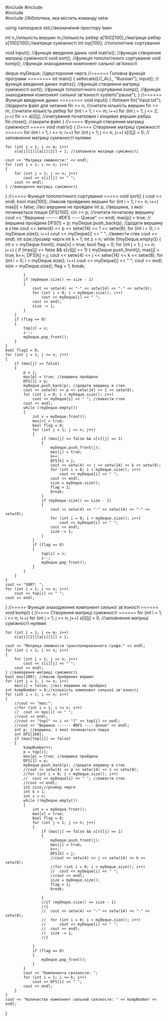 #include<iostream> 
#include<deque>  
#include <fstream>  
#include <iomanip> //бібліотека, яка містить команду setw

using namespace std;//визначення простору імен

int n,//кількість вершин
m,//кількість ребер
a[100][100],//матриця ребер
s[100][100];//матриця суміжності
int top[100]; //топологічне сортування

void input(); //функція введення даних
void matrix(); //функція створення матриці суміжності
void sort(); //функція топологічного сортування
void komp(); //функція знаходження компонент сильної зв'язності

deque<int> myDeque; //двустороння черга
//====== Головна функція програми ========
int main()
{
	setlocale(LC_ALL, "Russian");
	input(); //функція введення даних
	matrix(); //функція створення матриці суміжності
	sort(); //функція топологічного сортування
	komp(); //функція знаходження компонент сильної зв'язності
	system("pause");
}
//====== Функція введення даних ========
void input()
{
	ifstream fin("input.txt"); //відкрити файл для читання
	fin >> n; //зчитати кількість вершин
	fin >> m; //зчитати кількість ребер
	for (int i = 1; i <= m; i++)
	for (int j = 1; j <= 2; j++)
		fin >> a[i][j]; //зчитування початкових і кінцевих вершин ребра
	fin.close(); //закрити файл
}
//===== Функція створення матриці суміжності =====
void matrix()
{
	//==== Створення матриці суміжності ======
	for (int i = 1; i <= n; i++)
	for (int j = 1; j <= n; j++)
		s[i][j] = 0; //заповнення матриці суміжності нулями

	for (int i = 1; i <= m; i++)
		s[a[i][1]][a[i][2]] = 1; //заповнити матрицю суміжності

	cout << "Матрица смежности:" << endl;
	for (int i = 1; i <= n; i++)
	{
		for (int j = 1; j <= n; j++)
			cout << s[i][j] << " ";
		cout << endl;
	} //виведення матриці суміжності
}
//===== Функція топологічного сортування =====
void sort()
{
	cout << endl;
	bool mas[100]; //масив пройдених вершин
	for (int i = 1; i <= n; i++)
		mas[i] = false; //всі вершини не пройдені
	int p, //вершина, з якої починається пошук
		DFS[100];
	cin >> p; //зчитати початкову вершину
	cout << "Вершина ------ #DFS ---- Queue" << endl;
	mas[p] = true; //вершина пройдена
	DFS[1] = p;
	myDeque.push_back(p); //додати вершину в стек
	cout << setw(4) << p << setw(14) << 1 << setw(8);
	for (int i = 0; i < myDeque.size(); i++)
		cout << myDeque[i] << " "; //вивести стек
	cout << endl;
	int size;//розмір черги
	int k = 1;
	int z = n;
	while (!myDeque.empty())
	{
		int v = myDeque.front();
		mas[v] = true;
		bool flag = 0;
		for (int j = 1; j <= n; j++)
		{
			if (mas[j] == false && s[v][j] == 1)
			{
				myDeque.push_front(j);
				mas[j] = true;
				k++;
				DFS[k] = j;
				cout << setw(4) << j << setw(14) << k << setw(8);
				for (int i = 0; i < myDeque.size(); i++)
					cout << myDeque[i] << " ";
				cout << endl;
				size = myDeque.size();
				flag = 1;
				break;

			}
			if (myDeque.size() == size - 1)
			{
				cout << setw(4) << "-" << setw(14) << "-" << setw(8);
				for (int i = 0; i < myDeque.size(); i++)
					cout << myDeque[i] << " ";
				cout << endl;
				size -= 1;
			}
		}
		if (flag == 0)
		{
			top[z] = v;
			z--;
			myDeque.pop_front();
		}
	}
	bool flag1 = 0;
	for (int j = 1; j <= n; j++)
	{
		if (mas[j] == false)
		{
			p = j;
			mas[p] = true; //вершина пройдена
			DFS[1] = p;
			myDeque.push_back(p); //додати вершину в стек
			cout << setw(4) << p << setw(14) << 1 << setw(8);
			for (int i = 0; i < myDeque.size(); i++)
				cout << myDeque[i] << " "; //вивести стек
			cout << endl;
			while (!myDeque.empty())
			{
				int v = myDeque.front();
				mas[v] = true;
				bool flag = 0;
				for (int j = 1; j <= n; j++)
				{
					if (mas[j] == false && s[v][j] == 1)
					{
						myDeque.push_front(j);
						mas[j] = true;
						k++;
						DFS[k] = j;
						cout << setw(4) << j << setw(14) << k << setw(8);
						for (int i = 0; i < myDeque.size(); i++)
							cout << myDeque[i] << " ";
						cout << endl;
						size = myDeque.size();
						flag = 1;
						break;
					}
					if (myDeque.size() == size - 1)
					{
						cout << setw(4) << "-" << setw(14) << "-" << setw(8);
						for (int i = 0; i < myDeque.size(); i++)
							cout << myDeque[i] << " ";
						cout << endl;
						size -= 1;
					}
				}
				if (flag == 0)
				{
					top[z] = v;
					z--;
					myDeque.pop_front();
				}
			}
		}
	}
	cout << "SORT: ";
	for (int i = 1; i <= n; i++)
		cout << top[i] << " ";
	cout << endl;
}
//===== Функція знаходження компонент сильної зв'язності ======
void komp()
{
	//==== Створення матриці суміжності ======
	for (int i = 1; i <= n; i++)
	for (int j = 1; j <= n; j++)
		s[i][j] = 0; //заповнення матриці суміжності нулями

	for (int i = 1; i <= m; i++)
		s[a[i][2]][a[i][1]] = 1;

	cout << "Матрица смежности транспонированного графа:" << endl;
	for (int i = 1; i <= n; i++)
	{
		for (int j = 1; j <= n; j++)
			cout << s[i][j] << " ";
		cout << endl;
	} //виведення матриці суміжності
	bool mas[100]; //масив пройдених вершин
	for (int i = 1; i <= n; i++)
		mas[i] = false; //всі вершини не пройдені
	int kompNumber = 0;//кількість компонент сильної зв'язності
	for (int i = 1; i <= n; i++)
	{
		//cout << "mas:";
		//for (int i = 1; i <= n; i++)
		//	cout << mas[i] << " "; 
		//cout << endl;
		//cout << "top[" << i << "]" << top[i] << endl;
		//cout << "Вершина ------ #DFS ---- Queue" << endl;
		int p; //вершина, з якої починається пошук
		int DFS[100];
		if (mas[top[i]] == false)
		{
			kompNumber++;
			p = top[i];
			mas[p] = true; //вершина пройдена
			DFS[1] = p;
			myDeque.push_back(p); //додати вершину в стек
			//cout << setw(4) << p << setw(14) << 1 << setw(8);
			//for (int i = 0; i < myDeque.size(); i++)
			//	cout << myDeque[i] << " "; //вивести стек
			//cout << endl;
			int size;//розмір черги
			int k = 1;
			int z = n;
			while (!myDeque.empty())
			{
				int v = myDeque.front();
				mas[v] = true;
				bool flag = 0;
				for (int j = 1; j <= n; j++)
				{
					if (mas[j] == false && s[v][j] == 1)
					{
						myDeque.push_front(j);
						mas[j] = true;
						k++;
						DFS[k] = j;
						//cout << setw(4) << j << setw(14) << k << setw(8);
						//for (int i = 0; i < myDeque.size(); i++)
						//	cout << myDeque[i] << " ";
						//cout << endl;
						size = myDeque.size();
						flag = 1;
						break;

					}
					//if (myDeque.size() == size - 1)
					//{
					//	cout << setw(4) << "-" << setw(14) << "-" << setw(8);
					//	for (int i = 0; i < myDeque.size(); i++)
					//		cout << myDeque[i] << " ";
					//	cout << endl;
					//	size -= 1;
					//}

				}
				if (flag == 0)
				{
					myDeque.pop_front();
				}
			}
			cout << "Компонента связности: ";
			for (int i = 1; i <= k; i++)
				cout << DFS[i] << " ";
			cout << endl;
		}
	}
	cout << "Количество компонент сильной связности: " << kompNumber << endl;
}
